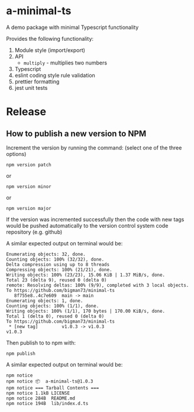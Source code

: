 # a-minimal-ts

A demo package with minimal Typescript functionality

Provides the following functionality:

1. Module style (import/export)
2. API
   - `multiply` - multiplies two numbers
3. Typescript
4. eslint coding style rule validation
5. prettier formatting
6. jest unit tests

# Release

## How to publish a new version to NPM

Increment the version by running the command: (select one of the three options)

```
npm version patch
```

or

```
npm version minor
```

or

```
npm version major
```

If the version was incremented successfully then the code with new tags would be pushed automatically to the version control system code repository (e.g. github)

A similar expected output on terminal would be:

```
Enumerating objects: 32, done.
Counting objects: 100% (32/32), done.
Delta compression using up to 8 threads
Compressing objects: 100% (21/21), done.
Writing objects: 100% (23/23), 15.06 KiB | 1.37 MiB/s, done.
Total 23 (delta 9), reused 0 (delta 0)
remote: Resolving deltas: 100% (9/9), completed with 3 local objects.
To https://github.com/bigman73/minimal-ts
   8f755e8..4c7e609  main -> main
Enumerating objects: 1, done.
Counting objects: 100% (1/1), done.
Writing objects: 100% (1/1), 170 bytes | 170.00 KiB/s, done.
Total 1 (delta 0), reused 0 (delta 0)
To https://github.com/bigman73/minimal-ts
 * [new tag]         v1.0.3 -> v1.0.3
v1.0.3
```

Then publish to to npm with:

```
npm publish
```

A similar expected output on terminal would be:

```
npm notice
npm notice 📦  a-minimal-ts@1.0.3
npm notice === Tarball Contents ===
npm notice 1.1kB LICENSE
npm notice 284B  README.md
npm notice 194B  lib/index.d.ts
```
